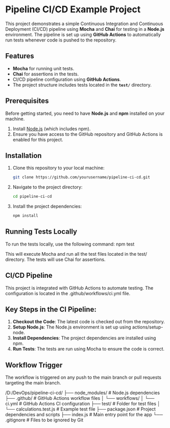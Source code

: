# Pipeline CI/CD Example Project

This project demonstrates a simple Continuous Integration and Continuous Deployment (CI/CD) pipeline using **Mocha** and **Chai** for testing in a **Node.js** environment. The pipeline is set up using **GitHub Actions** to automatically run tests whenever code is pushed to the repository.

## Features

- **Mocha** for running unit tests.
- **Chai** for assertions in the tests.
- CI/CD pipeline configuration using **GitHub Actions**.
- The project structure includes tests located in the **`test/`** directory.

## Prerequisites

Before getting started, you need to have **Node.js** and **npm** installed on your machine.

1. Install [Node.js](https://nodejs.org/) (which includes npm).
2. Ensure you have access to the GitHub repository and GitHub Actions is enabled for this project.

## Installation

1. Clone this repository to your local machine:

   ```bash
   git clone https://github.com/yourusername/pipeline-ci-cd.git

2. Navigate to the project directory:

   ```bash
   cd pipeline-ci-cd

3. Install the project dependencies:

   ```bash
   npm install

## Running Tests Locally

To run the tests locally, use the following command: npm test

This will execute Mocha and run all the test files located in the test/ directory. The tests will use Chai for assertions.

## CI/CD Pipeline

This project is integrated with GitHub Actions to automate testing. The configuration is located in the .github/workflows/ci.yml file.

## Key Steps in the CI Pipeline:

1. **Checkout the Code**: The latest code is checked out from the repository.
2. **Setup Node.js**: The Node.js environment is set up using actions/setup-node.
3. **Install Dependencies**: The project dependencies are installed using npm.
4. **Run Tests**: The tests are run using Mocha to ensure the code is correct.

## Workflow Trigger

The workflow is triggered on any push to the main branch or pull requests targeting the main branch.

/D:/DevOps/pipeline-ci-cd/
├── node_modules/         # Node.js dependencies
├── .github/              # GitHub Actions workflow files
│   └── workflows/
│       └── ci.yml        # GitHub Actions CI configuration
├── test/                 # Folder for test files
│   └── calculations.test.js  # Example test file
├── package.json          # Project dependencies and scripts
├── index.js              # Main entry point for the app
└── .gitignore            # Files to be ignored by Git

